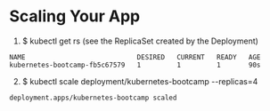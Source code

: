 # Scaling Your App

1. $ kubectl get rs (see the ReplicaSet created by the Deployment)
```
NAME                            DESIRED   CURRENT   READY   AGE
kubernetes-bootcamp-fb5c67579   1         1         1       90s
```

2. $ kubectl scale deployment/kubernetes-bootcamp --replicas=4
```
deployment.apps/kubernetes-bootcamp scaled
```
